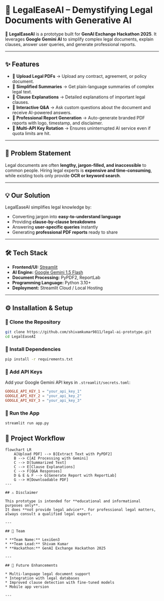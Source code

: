 # 📘 LegalEaseAI – Demystifying Legal Documents with Generative AI

🚀 **LegalEaseAI** is a prototype built for **GenAI Exchange Hackathon 2025**.
It leverages **Google Gemini AI** to simplify complex legal documents, explain clauses, answer user queries, and generate professional reports.

---

## ✨ Features

* 📂 **Upload Legal PDFs** → Upload any contract, agreement, or policy document.
* 📝 **Simplified Summaries** → Get plain-language summaries of complex legal text.
* 📑 **Clause Explanations** → Detailed explanations of important legal clauses.
* 💬 **Interactive Q\&A** → Ask custom questions about the document and receive AI-powered answers.
* 📘 **Professional Report Generation** → Auto-generate branded PDF reports with logo, timestamp, and disclaimer.
* 🔄 **Multi-API Key Rotation** → Ensures uninterrupted AI service even if quota limits are hit.

---

## 🔎 Problem Statement

Legal documents are often **lengthy, jargon-filled, and inaccessible** to common people.
Hiring legal experts is **expensive and time-consuming**, while existing tools only provide **OCR or keyword search**.

---

## 💡 Our Solution

LegalEaseAI simplifies legal knowledge by:

* Converting jargon into **easy-to-understand language**
* Providing **clause-by-clause breakdowns**
* Answering **user-specific queries** instantly
* Generating **professional PDF reports** ready to share

---

## 🛠️ Tech Stack

* **Frontend/UI:** [Streamlit](https://streamlit.io/)
* **AI Engine:** [Google Gemini 1.5 Flash](https://ai.google.dev/)
* **Document Processing:** PyPDF2, ReportLab
* **Programming Language:** Python 3.10+
* **Deployment:** Streamlit Cloud / Local Hosting

---

## ⚙️ Installation & Setup

### 🔹 Clone the Repository

```bash
git clone https://github.com/shivamkumar9811/legal-ai-prototype.git
cd LegalEaseAI
```

### 🔹 Install Dependencies

```bash
pip install -r requirements.txt
```

### 🔹 Add API Keys

Add your Google Gemini API keys in `.streamlit/secrets.toml`:

```toml
GOOGLE_API_KEY_1 = "your_api_key_1"
GOOGLE_API_KEY_2 = "your_api_key_2"
GOOGLE_API_KEY_3 = "your_api_key_3"
```

### 🔹 Run the App

```bash
streamlit run app.py
```

## 📂 Project Workflow

```mermaid
flowchart LR
    A[Upload PDF] --> B[Extract Text with PyPDF2]
    B --> C[AI Processing with Gemini]
    C --> D[Summarized Text]
    C --> E[Clause Explanations]
    C --> F[Q&A Responses]
    D & E & F --> G[Generate Report with ReportLab]
    G --> H[Downloadable PDF]
---

## ⚠️ Disclaimer

This prototype is intended for **educational and informational purposes only**.
It does **not provide legal advice**. For professional legal matters, always consult a qualified legal expert.

---

## 👥 Team

* **Team Name:** LexiGen3
* **Team Lead:** Shivam Kumar
* **Hackathon:** GenAI Exchange Hackathon 2025

---

## 🚀 Future Enhancements

* Multi-language legal document support
* Integration with legal databases
* Improved clause detection with fine-tuned models
* Mobile app version

---
